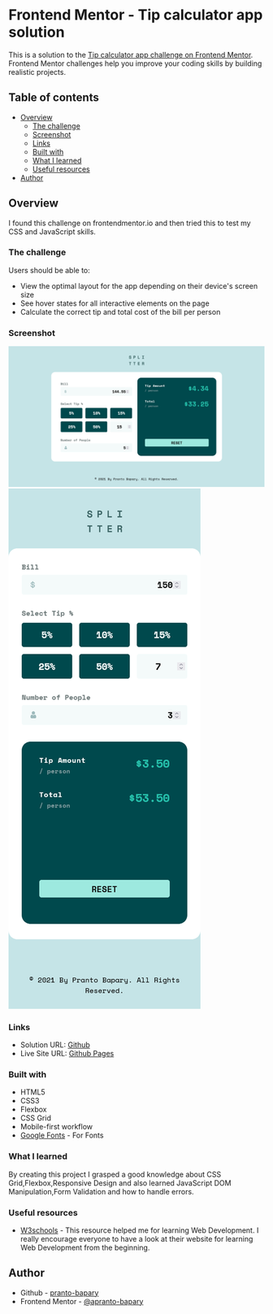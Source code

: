 # Frontend Mentor - Tip calculator app solution

This is a solution to the [Tip calculator app challenge on Frontend Mentor](https://www.frontendmentor.io/challenges/tip-calculator-app-ugJNGbJUX). Frontend Mentor challenges help you improve your coding skills by building realistic projects.

## Table of contents

- [Overview](#overview)
  - [The challenge](#the-challenge)
  - [Screenshot](#screenshot)
  - [Links](#links)
  - [Built with](#built-with)
  - [What I learned](#what-i-learned)
  - [Useful resources](#useful-resources)
- [Author](#author)

## Overview

I found this challenge on frontendmentor.io and then tried this to test my CSS and JavaScript skills.

### The challenge

Users should be able to:

- View the optimal layout for the app depending on their device's screen size
- See hover states for all interactive elements on the page
- Calculate the correct tip and total cost of the bill per person

### Screenshot

![Desktop](./screenshots/Desktop.png)
![Mobile](./screenshots/Mobile.png)

### Links

- Solution URL: [Github](https://github.com/Pranto-Bapary/tip-calculator)
- Live Site URL: [Github Pages](https://pranto-bapary.github.io/tip-calculator/)

### Built with

- HTML5
- CSS3
- Flexbox
- CSS Grid
- Mobile-first workflow
- [Google Fonts](https://fonts.google.com/) - For Fonts

### What I learned

By creating this project I grasped a good knowledge about CSS Grid,Flexbox,Responsive Design and also learned JavaScript DOM Manipulation,Form Validation and how to handle errors.

### Useful resources

- [W3schools](https://www.w3schools.com/) - This resource helped me for learning Web Development. I really encourage everyone to have a look at their website for learning Web Development from the beginning.

## Author

- Github - [pranto-bapary](https://github.com/pranto-bapary)
- Frontend Mentor - [@apranto-bapary](https://www.frontendmentor.io/profile/pranto-bapary)
